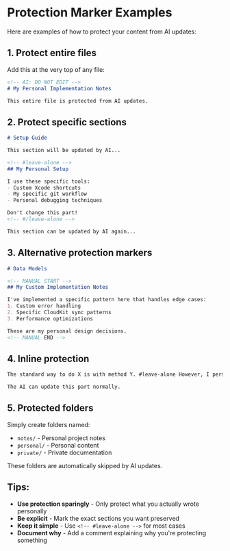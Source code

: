 # Protection Marker Examples

Here are examples of how to protect your content from AI updates:

## 1. Protect entire files
Add this at the very top of any file:

```markdown
<!-- AI: DO NOT EDIT -->
# My Personal Implementation Notes

This entire file is protected from AI updates.
```

## 2. Protect specific sections

```markdown
# Setup Guide

This section will be updated by AI...

<!-- #leave-alone -->
## My Personal Setup

I use these specific tools:
- Custom Xcode shortcuts
- My specific git workflow
- Personal debugging techniques

Don't change this part!
<!-- #/leave-alone -->

This section can be updated by AI again...
```

## 3. Alternative protection markers

```markdown
# Data Models

<!-- MANUAL START -->
## My Custom Implementation Notes

I've implemented a specific pattern here that handles edge cases:
1. Custom error handling
2. Specific CloudKit sync patterns
3. Performance optimizations

These are my personal design decisions.
<!-- MANUAL END -->
```

## 4. Inline protection

```markdown
The standard way to do X is with method Y. #leave-alone However, I personally prefer method Z because of my specific requirements. #leave-alone

The AI can update this part normally.
```

## 5. Protected folders

Simply create folders named:
- `notes/` - Personal project notes
- `personal/` - Personal content
- `private/` - Private documentation

These folders are automatically skipped by AI updates.

## Tips:

- **Use protection sparingly** - Only protect what you actually wrote personally
- **Be explicit** - Mark the exact sections you want preserved
- **Keep it simple** - Use `<!-- #leave-alone -->` for most cases
- **Document why** - Add a comment explaining why you're protecting something 